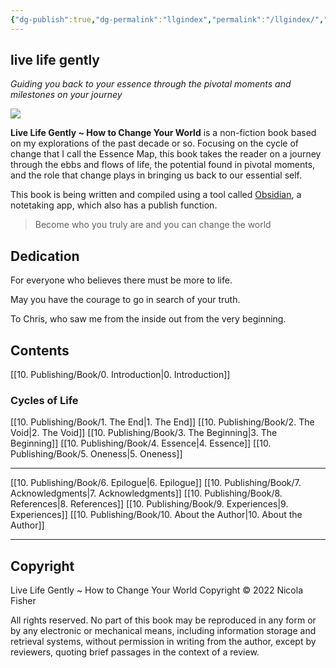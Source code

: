```yaml
---
{"dg-publish":true,"dg-permalink":"llgindex","permalink":"/llgindex/","dgPassFrontmatter":true}
---
```



## live life gently

*Guiding you back to your essence through the pivotal moments and milestones on your journey*

![](https://source.unsplash.com/hopX_jpVtRM/1900x1200)

**Live Life Gently ~ How to Change Your World** is a non-fiction book based on my explorations of the past decade or so. Focusing on the cycle of change that I call the Essence Map, this book takes the reader on a journey through the ebbs and flows of life, the potential found in pivotal moments, and the role that change plays in bringing us back to our essential self.

This book is being written and compiled using a tool called [Obsidian](http://obsidian.md/), a notetaking app, which also has a publish function.

> Become who you truly are and you can change the world

## Dedication

For everyone who believes there must be more to life.

May you have the courage to go in search of your truth. 

To Chris, who saw me from the inside out from the very beginning.

## Contents

[[10. Publishing/Book/0. Introduction\|0. Introduction]]

### Cycles of Life

[[10. Publishing/Book/1. The End\|1. The End]]
[[10. Publishing/Book/2. The Void\|2. The Void]]
[[10. Publishing/Book/3. The Beginning\|3. The Beginning]]
[[10. Publishing/Book/4. Essence\|4. Essence]] 
[[10. Publishing/Book/5. Oneness\|5. Oneness]]

---

[[10. Publishing/Book/6. Epilogue\|6. Epilogue]]
[[10. Publishing/Book/7. Acknowledgments\|7. Acknowledgments]]
[[10. Publishing/Book/8. References\|8. References]]
[[10. Publishing/Book/9. Experiences\|9. Experiences]]
[[10. Publishing/Book/10. About the Author\|10. About the Author]]

---

## Copyright

Live Life Gently ~ How to Change Your World
Copyright © 2022 Nicola Fisher

All rights reserved. No part of this book may be reproduced in any form or by any electronic or mechanical means, including information storage and retrieval systems, without permission in writing from the author, except by reviewers, quoting brief passages in the context of a review.